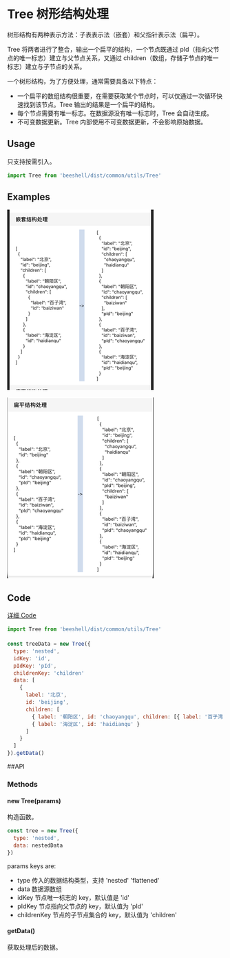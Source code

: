 # Tree 树形结构处理

树形结构有两种表示方法：子表表示法（嵌套）和父指针表示法（扁平）。

Tree 将两者进行了整合，输出一个扁平的结构，一个节点既通过 pId（指向父节点的唯一标志）建立与父节点关系，又通过 children（数组，存储子节点的唯一标志）建立与子节点的关系。

一个树形结构，为了方便处理，通常需要具备以下特点：

- 一个扁平的数组结构很重要，在需要获取某个节点时，可以仅通过一次循环快速找到该节点。Tree 输出的结果是一个扁平的结构。
- 每个节点需要有唯一标志。在数据源没有唯一标志时，Tree 会自动生成。
- 不可变数据更新。Tree 内部使用不可变数据更新，不会影响原始数据。

## Usage

只支持按需引入。

```js
import Tree from 'beeshell/dist/common/utils/Tree'
```

## Examples

![image](../images/common/Tree/1.png)

![image](../images/common/Tree/2.png)

## Code
[详细 Code](../../examples/common/TreeScreen/index.tsx)

```js
import Tree from 'beeshell/dist/common/utils/Tree'

const treeData = new Tree({
  type: 'nested',
  idKey: 'id',
  pIdKey: 'pId',
  childrenKey: 'children'
  data: [
    {
      label: '北京',
      id: 'beijing',
      children: [
        { label: '朝阳区', id: 'chaoyangqu', children: [{ label: '百子湾', id: 'baiziwan' }] },
        { label: '海淀区', id: 'haidianqu' }
      ]
    }
  ]
}).getData()
```

##API

### Methods
#### new Tree(params)

构造函数。

```js
const tree = new Tree({
  type: 'nested',
  data: nestedData
})
```

params keys are:

- type 传入的数据结构类型，支持 'nested' 'flattened'
- data 数据源数组
- idKey 节点唯一标志的 key，默认值是 'id'
- pIdKey 节点指向父节点的 key，默认值为 'pId'
- childrenKey 节点的子节点集合的 key，默认值为 'children'

#### getData()

获取处理后的数据。